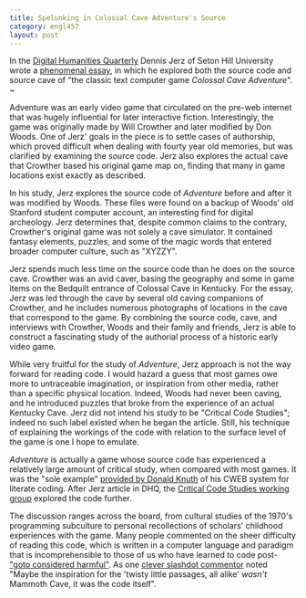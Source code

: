 ```yaml
--- 
title: Spelunking in Colossal Cave Adventure's Source
category: engl457
layout: post
---
```


In the [Digital Humanities Quarterly](http://digitalhumanities.org/dhq/) Dennis Jerz of Seton Hill University wrote a [phenomenal essay](http://digitalhumanities.org/dhq/vol/1/2/000009/000009.html), in which he explored both the source code and source cave of "the classic text computer game *Colossal Cave Adventure*".
~

Adventure was an early video game that circulated on the pre-web internet that was hugely influential for later interactive fiction.
Interestingly, the game was originally made by Will Crowther and later modified by Don Woods.
One of Jerz' goals in the piece is to settle cases of authorship, which proved difficult when dealing with fourty year old memories, but was clarified by examining the source code.
Jerz also explores the actual cave that Crowther based his original game map on, finding that many in game locations exist exactly as described.

In his study, Jerz explores the source code of *Adventure* before and after it was modified by Woods.
These files were found on a backup of Woods' old Stanford student computer account, an interesting find for digital archeology.
Jerz determines that, despite common claims to the contrary, Crowther's original game was not solely a cave simulator.
It contained fantasy elements, puzzles, and some of the magic words that entered broader computer culture, such as "XYZZY".

Jerz spends much less time on the source code than he does on the source cave.
Crowther was an avid caver, basing the geography and some in game items on the Bedquilt entrance of Colossal Cave in Kentucky.
For the essay, Jerz was led through the cave by several old caving companions of Crowther, and he includes numerous photographs of locations in the cave that correspond to the game.
By combining the source code, cave, and interviews with Crowther, Woods and their family and friends, Jerz is able to construct a fascinating study of the authorial process of a historic early video game.

While very fruitful for the study of *Adventure*, Jerz approach is not the way forward for reading code.
I would hazard a guess that most games owe more to untraceable imagination, or inspiration from other media, rather than a specific physical location.
Indeed, Woods had never been caving, and he introduced puzzles that broke from the experience of an actual Kentucky Cave.
Jerz did not intend his study to be "Critical Code Studies"; indeed no such label existed when he began the article.
Still, his technique of explaining the workings of the code with relation to the surface level of the game is one I hope to emulate.

*Adventure* is actually a game whose source code has experienced a relatively large amount of critical study, when compared with most games.
It was the "sole example" [provided by Donald Knuth](http://digitalhumanities.org/dhq/vol/1/2/000009/000009.html#p5) of his CWEB system for literate coding.
After Jerz article in DHQ, the [Critical Code Studies working group](http://www.electronicbookreview.com/thread/firstperson/colossal) explored the code further.

The discussion ranges across the board, from cultural studies of the 1970's programming subculture to personal recollections of scholars' childhood experiences with the game.
Many people commented on the sheer difficulty of reading this code, which is written in a computer language and paradigm that is incomprehensible to those of us who have learned to code post-["goto considered harmful"](http://www.u.arizona.edu/~rubinson/copyright_violations/Go_To_Considered_Harmful.html).
As one [clever slashdot commentor](http://games.slashdot.org/comments.pl?sid=268907&cid=20223305) noted "Maybe the inspiration for the 'twisty little passages, all alike' *wasn't* Mammoth Cave, it was the code itself".
